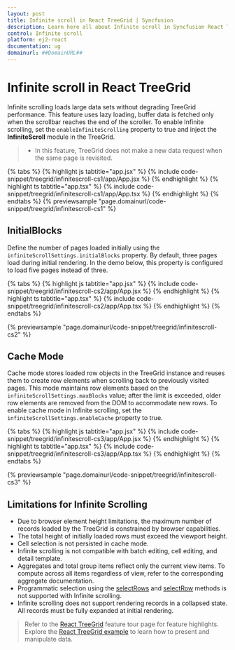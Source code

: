 ```yaml
---
layout: post
title: Infinite scroll in React TreeGrid | Syncfusion
description: Learn here all about Infinite scroll in Syncfusion React TreeGrid component of Syncfusion Essential JS 2 and more.
control: Infinite scroll
platform: ej2-react
documentation: ug
domainurl: ##DomainURL##
---
```


# Infinite scroll in React TreeGrid

Infinite scrolling loads large data sets without degrading TreeGrid performance. This feature uses lazy loading, buffer data is fetched only when the scrollbar reaches the end of the scroller.
To enable Infinite scrolling, set the `enableInfiniteScrolling` property to true and inject the **InfiniteScroll** module in the TreeGrid.
> * In this feature, TreeGrid does not make a new data request when the same page is revisited.

{% tabs %}
{% highlight js tabtitle="app.jsx" %}
{% include code-snippet/treegrid/infinitescroll-cs1/app/App.jsx %}
{% endhighlight %}
{% highlight ts tabtitle="app.tsx" %}
{% include code-snippet/treegrid/infinitescroll-cs1/app/App.tsx %}
{% endhighlight %}
{% endtabs %}
{% previewsample "page.domainurl/code-snippet/treegrid/infinitescroll-cs1" %}

## InitialBlocks

Define the number of pages loaded initially using the `infiniteScrollSettings.initialBlocks` property. By default, three pages load during initial rendering.
In the demo below, this property is configured to load five pages instead of three.

{% tabs %}
{% highlight js tabtitle="app.jsx" %}
{% include code-snippet/treegrid/infinitescroll-cs2/app/App.jsx %}
{% endhighlight %}
{% highlight ts tabtitle="app.tsx" %}
{% include code-snippet/treegrid/infinitescroll-cs2/app/App.tsx %}
{% endhighlight %}
{% endtabs %}

 {% previewsample "page.domainurl/code-snippet/treegrid/infinitescroll-cs2" %}

## Cache Mode

Cache mode stores loaded row objects in the TreeGrid instance and reuses them to create row elements when scrolling back to previously visited pages. This mode maintains row elements based on the `infiniteScrollSettings.maxBlocks` value; after the limit is exceeded, older row elements are removed from the DOM to accommodate new rows.
To enable cache mode in Infinite scrolling, set the `infiniteScrollSettings.enableCache` property to true.

{% tabs %}
{% highlight js tabtitle="app.jsx" %}
{% include code-snippet/treegrid/infinitescroll-cs3/app/App.jsx %}
{% endhighlight %}
{% highlight ts tabtitle="app.tsx" %}
{% include code-snippet/treegrid/infinitescroll-cs3/app/App.tsx %}
{% endhighlight %}
{% endtabs %}

 {% previewsample "page.domainurl/code-snippet/treegrid/infinitescroll-cs3" %}

## Limitations for Infinite Scrolling

* Due to browser element height limitations, the maximum number of records loaded by the TreeGrid is constrained by browser capabilities.
* The total height of initially loaded rows must exceed the viewport height.
* Cell selection is not persisted in cache mode.
* Infinite scrolling is not compatible with batch editing, cell editing, and detail template.
* Aggregates and total group items reflect only the current view items. To compute across all items regardless of view, refer to the corresponding aggregate documentation.
* Programmatic selection using the [selectRows](https://ej2.syncfusion.com/react/documentation/api/treegrid/#selectrows) and [selectRow](https://ej2.syncfusion.com/react/documentation/api/treegrid/#selectrow) methods is not supported with Infinite scrolling.
* Infinite scrolling does not support rendering records in a collapsed state. All records must be fully expanded at initial rendering.

> Refer to the [React TreeGrid](https://www.syncfusion.com/react-ui-components/react-tree-grid) feature tour page for feature highlights. Explore the [React TreeGrid example](https://ej2.syncfusion.com/react/demos/#/material/treegrid/treegrid-overview) to learn how to present and manipulate data.